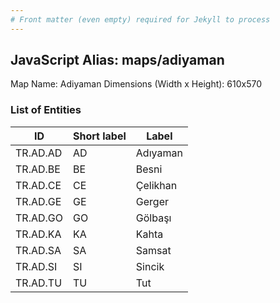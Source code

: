 ```yaml
---
# Front matter (even empty) required for Jekyll to process
---
```


## JavaScript Alias: maps/adiyaman

Map Name: Adiyaman
Dimensions (Width x Height): 610x570

### List of Entities

| ID       | Short label | Label    |
| -------- | ----------- | -------- |
| TR.AD.AD | AD          | Adıyaman |
| TR.AD.BE | BE          | Besni    |
| TR.AD.CE | CE          | Çelikhan |
| TR.AD.GE | GE          | Gerger   |
| TR.AD.GO | GO          | Gölbaşı  |
| TR.AD.KA | KA          | Kahta    |
| TR.AD.SA | SA          | Samsat   |
| TR.AD.SI | SI          | Sincik   |
| TR.AD.TU | TU          | Tut      |
